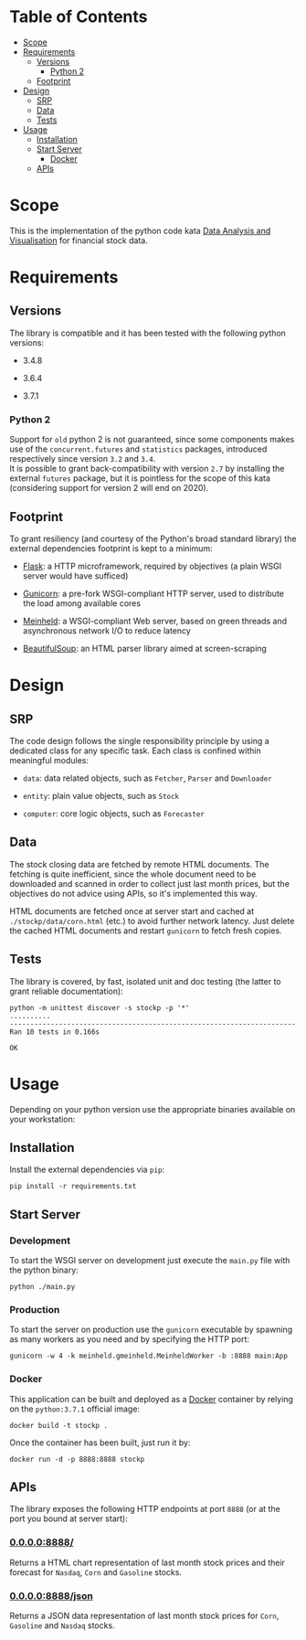 # Table of Contents
* [Scope](#scope)
* [Requirements](#requirements)
  * [Versions](#versions)
    * [Python 2](#python-2)
  * [Footprint](#footprint)
* [Design](#design)
  * [SRP](#srp)
  * [Data](#data)
  * [Tests](#tests)
* [Usage](#usage)
  * [Installation](#installation)
  * [Start Server](#start-server)
    * [Docker](#docker)
  * [APIs](#apis)

# Scope
This is the implementation of the python code kata [Data Analysis and Visualisation](https://bitbucket.org/costajob/stock_prices/src/master/OBJECTIVES.md) for financial stock data.

# Requirements

## Versions
The library is compatible and it has been tested with the following python versions:

* 3.4.8

* 3.6.4

* 3.7.1 

### Python 2
Support for `old` python 2 is not guaranteed, since some components makes use of the `concurrent.futures` and `statistics` packages, introduced respectively since version `3.2` and `3.4`.  
It is possible to grant back-compatibility with version `2.7` by installing the external `futures` package, but it is pointless for the scope of this kata (considering support for version 2 will end on 2020).

## Footprint
To grant resiliency (and courtesy of the Python's broad standard library) the external dependencies footprint is kept to a minimum:

* [Flask](http://flask.pocoo.org/): a HTTP microframework, required by objectives (a plain WSGI server would have sufficed)

* [Gunicorn](https://gunicorn.org/): a pre-fork WSGI-compliant HTTP server, used to distribute the load among available cores

* [Meinheld](http://meinheld.org/): a WSGI-compliant Web server, based on green threads and asynchronous network I/O to reduce latency

* [BeautifulSoup](https://www.crummy.com/software/BeautifulSoup/): an HTML parser library aimed at screen-scraping

# Design

## SRP
The code design follows the single responsibility principle by using a dedicated class for any specific task. Each class is confined within meaningful modules:

* `data`: data related objects, such as `Fetcher`, `Parser` and `Downloader`

* `entity`: plain value objects, such as `Stock`

* `computer`: core logic objects, such as `Forecaster`

## Data
The stock closing data are fetched by remote HTML documents. The fetching is quite inefficient, since the whole document need to be downloaded and scanned in order to collect just last month prices, but the objectives do not advice using APIs, so it's implemented this way.

HTML documents are fetched once at server start and cached at `./stockp/data/corn.html` (etc.) to avoid further network latency. Just delete the cached HTML documents and restart `gunicorn` to fetch fresh copies.

## Tests
The library is covered, by fast, isolated unit and doc testing (the latter to grant reliable documentation):
```shell
python -m unittest discover -s stockp -p '*'
..........
----------------------------------------------------------------------
Ran 10 tests in 0.166s

OK
```

# Usage
Depending on your python version use the appropriate binaries available on your workstation:

## Installation
Install the external dependencies via `pip`:
```shell
pip install -r requirements.txt
```

## Start Server

### Development
To start the WSGI server on development just execute the `main.py` file with the python binary:
```shell
python ./main.py
```

### Production
To start the server on production use the `gunicorn` executable by spawning as many workers as you need and by specifying the HTTP port:
```shell
gunicorn -w 4 -k meinheld.gmeinheld.MeinheldWorker -b :8888 main:App
```

### Docker
This application can be built and deployed as a [Docker](https://www.docker.com/) container by relying on the `python:3.7.1` official image:
```shell
docker build -t stockp .
```

Once the container has been built, just run it by:
```shell
docker run -d -p 8888:8888 stockp
```

## APIs
The library exposes the following HTTP endpoints at port `8888` (or at the port you bound at server start): 

### [0.0.0.0:8888/](http://0.0.0.0:8888/)
Returns a HTML chart representation of last month stock prices and their forecast for `Nasdaq`, `Corn` and `Gasoline` stocks.

### [0.0.0.0:8888/json](http://0.0.0.0:8888/json)
Returns a JSON data representation of last month stock prices for `Corn`, `Gasoline` and `Nasdaq` stocks.

